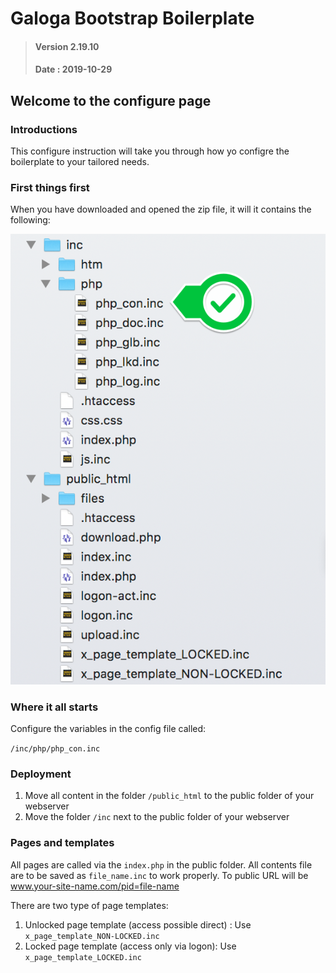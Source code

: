 # Galoga Bootstrap Boilerplate
> #### Version 2.19.10 
> #### Date : 2019-10-29

## Welcome to the configure page
### Introductions
This configure instruction will take you through how yo configre the boilerplate to your tailored needs.

### First things first
When you have downloaded and opened the zip file, it will it contains the following:

![File layout map](site.png)

### Where it all starts
Configure the variables in the config file called:

<code>/inc/php/php_con.inc</code>

### Deployment 

1. Move all content in the folder <code>/public_html</code> to the public folder of your webserver 
2. Move the folder <code>/inc</code> next to the public folder of your webserver 

### Pages and templates
All pages are called via the <code>index.php</code> in the public folder. All contents file are to be saved as <code>file_name.inc</code> to work properly.
To public URL will be www.your-site-name.com/pid=file-name

There are two type of page templates: 

1. Unlocked page template (access possible direct) : Use <code>x_page_template_NON-LOCKED.inc</code>
2. Locked page template (access only via logon): Use <code>x_page_template_LOCKED.inc</code>

